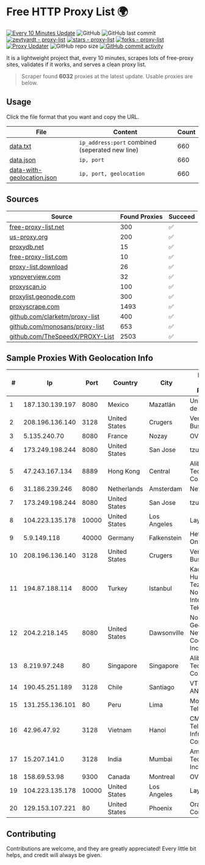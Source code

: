 
# Free HTTP Proxy List 🌍

[![Every 10 Minutes Update](https://github.com/mertguvencli/http-proxy-list/actions/workflows/main.yml/badge.svg?branch=main)](https://github.com/mertguvencli/http-proxy-list/actions/workflows/main.yml)
![GitHub](https://img.shields.io/github/license/mertguvencli/http-proxy-list)
![GitHub last commit](https://img.shields.io/github/last-commit/mertguvencli/http-proxy-list)
[![zevtyardt - proxy-list](https://img.shields.io/static/v1?label=zevtyardt&message=proxy-list&color=blue&logo=github)](https://github.com/zevtyardt/proxy-list "Go to GitHub repo")
[![stars - proxy-list](https://img.shields.io/github/stars/zevtyardt/proxy-list?style=social)](https://github.com/zevtyardt/proxy-list)
[![forks - proxy-list](https://img.shields.io/github/forks/zevtyardt/proxy-list?style=social)](https://github.com/zevtyardt/proxy-list)
[![Proxy Updater](https://github.com/zevtyardt/proxy-list/workflows/Proxy%20Updater/badge.svg)](https://github.com/zevtyardt/proxy-list/actions?query=workflow:"Proxy+Updater")
![GitHub repo size](https://img.shields.io/github/repo-size/zevtyardt/proxy-list)
[![GitHub commit activity](https://img.shields.io/github/commit-activity/m/zevtyardt/proxy-list?logo=commits)](https://github.com/zevtyardt/proxy-list/commits/main)

It is a lightweight project that, every 10 minutes, scrapes lots of free-proxy sites, validates if it works, and serves a clean proxy list.

> Scraper found **6032** proxies at the latest update. Usable proxies are below.

## Usage

Click the file format that you want and copy the URL.

|File|Content|Count|
|----|-------|-----|
|[data.txt](https://raw.githubusercontent.com/mertguvencli/http-proxy-list/main/proxy-list/data.txt)|`ip_address:port` combined (seperated new line)|660|
|[data.json](https://raw.githubusercontent.com/mertguvencli/http-proxy-list/main/proxy-list/data.json)|`ip, port`|660|
|[data-with-geolocation.json](https://raw.githubusercontent.com/mertguvencli/http-proxy-list/main/proxy-list/data-with-geolocation.json)|`ip, port, geolocation`|660|

## Sources

|Source|Found Proxies|Succeed|
|------|-------------|-------|
|[free-proxy-list.net](https://free-proxy-list.net)|300|✅|
|[us-proxy.org](https://www.us-proxy.org)|200|✅|
|[proxydb.net](http://proxydb.net)|15|✅|
|[free-proxy-list.com](https://free-proxy-list.com/?page=&port=&type%5B%5D=http&type%5B%5D=https&up_time=0&search=Search)|10|✅|
|[proxy-list.download](https://www.proxy-list.download/HTTP)|26|✅|
|[vpnoverview.com](https://vpnoverview.com/privacy/anonymous-browsing/free-proxy-servers)|32|✅|
|[proxyscan.io](https://www.proxyscan.io)|100|✅|
|[proxylist.geonode.com](https://proxylist.geonode.com/api/proxy-list?limit=300&page=1&sort_by=lastChecked&sort_type=desc&protocols=http,https)|300|✅|
|[proxyscrape.com](https://api.proxyscrape.com/v2/?request=displayproxies&protocol=http&timeout=10000&country=all&ssl=all&anonymity=all)|1493|✅|
|[github.com/clarketm/proxy-list](https://raw.githubusercontent.com/clarketm/proxy-list/master/proxy-list-raw.txt)|400|✅|
|[github.com/monosans/proxy-list](https://raw.githubusercontent.com/monosans/proxy-list/main/proxies/http.txt)|653|✅|
|[github.com/TheSpeedX/PROXY-List](https://raw.githubusercontent.com/TheSpeedX/PROXY-List/master/http.txt)|2503|✅|


## Sample Proxies With Geolocation Info

|#|Ip|Port|Country|City|Internet Service Provider|
|-|--|----|-------|----|-------------------------|
|1|187.130.139.197|8080|Mexico|Mazatlán|Uninet S.A. de C.V.|
|2|208.196.136.140|3128|United States|Crugers|Verizon Business|
|3|5.135.240.70|8080|France|Nozay|OVH SAS|
|4|173.249.198.244|8080|United States|San Jose|tzulo, inc.|
|5|47.243.167.134|8889|Hong Kong|Central|Alibaba (US) Technology Co., Ltd.|
|6|31.186.239.246|8080|Netherlands|Amsterdam|NetSkope Inc|
|7|173.249.198.244|8080|United States|San Jose|tzulo, inc.|
|8|104.223.135.178|10000|United States|Los Angeles|LayerHost|
|9|5.9.149.118|40000|Germany|Falkenstein|Hetzner Online GmbH|
|10|208.196.136.140|3128|United States|Crugers|Verizon Business|
|11|194.87.188.114|8000|Turkey|Istanbul|Kadir Huseyin Tezcan Nosspeed Internet Teknolojileri|
|12|204.2.218.145|8080|United States|Dawsonville|North Georgia Network Cooperative, Inc.|
|13|8.219.97.248|80|Singapore|Singapore|Alibaba (US) Technology Co., Ltd.|
|14|190.45.251.189|3128|Chile|Santiago|VTR BANDA ANCHA S.A.|
|15|131.255.136.101|80|Peru|Lima|Movilmax Telecom S.A|
|16|42.96.47.92|3128|Vietnam|Hanoi|CMC Telecom Infrastructure Company|
|17|15.207.141.0|3128|India|Mumbai|Amazon Technologies Inc.|
|18|158.69.53.98|9300|Canada|Montreal|OVH SAS|
|19|104.223.135.178|10000|United States|Los Angeles|LayerHost|
|20|129.153.107.221|80|United States|Phoenix|Oracle Corporation|



## Contributing

Contributions are welcome, and they are greatly appreciated! Every
little bit helps, and credit will always be given.

